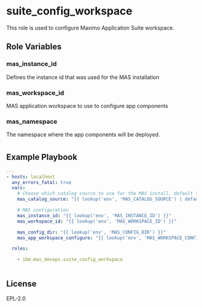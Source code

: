 suite_config_workspace
============
This role is used to configure  Maximo Application Suite workspace.

Role Variables
--------------
### mas_instance_id
Defines the instance id that was used for the MAS installation

### mas_workspace_id
MAS application workspace to use to configure app components

### mas_namespace
The namespace where the app components will be deployed.

#
Example Playbook
----------------

```yaml
---
- hosts: localhost
  any_errors_fatal: true
  vars:
    # Choose which catalog source to use for the MAS install, default to the IBM operator catalog
    mas_catalog_source: "{{ lookup('env', 'MAS_CATALOG_SOURCE') | default('ibm-operator-catalog', true) }}"

    # MAS configuration
    mas_instance_id: "{{ lookup('env', 'MAS_INSTANCE_ID') }}"
    mas_workspace_id: "{{ lookup('env', 'MAS_WORKSPACE_ID') }}"

    mas_config_dir: "{{ lookup('env', 'MAS_CONFIG_DIR') }}"
    mas_app_workspace_configure: "{{ lookup('env', 'MAS_WORKSPACE_CONFIG') | default('templates/workspace.yml.j2', true) }}"

  roles:

    - ibm.mas_devops.suite_config_workspace
    

```

License
-------

EPL-2.0

